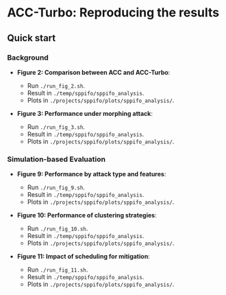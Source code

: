 
# ACC-Turbo: Reproducing the results

## Quick start

### Background 

* **Figure 2: Comparison between ACC and ACC-Turbo**: 

    * Run `./run_fig_2.sh`. 
    * Result in `./temp/sppifo/sppifo_analysis`.
    * Plots in `./projects/sppifo/plots/sppifo_analysis/`.

* **Figure 3: Performance under morphing attack**: 

    * Run `./run_fig_3.sh`. 
    * Result in `./temp/sppifo/sppifo_analysis`.
    * Plots in `./projects/sppifo/plots/sppifo_analysis/`.

### Simulation-based Evaluation

* **Figure 9: Performance by attack type and features**: 

    * Run `./run_fig_9.sh`. 
    * Result in `./temp/sppifo/sppifo_analysis`.
    * Plots in `./projects/sppifo/plots/sppifo_analysis/`.

* **Figure 10: Performance of clustering strategies**: 

    * Run `./run_fig_10.sh`. 
    * Result in `./temp/sppifo/sppifo_analysis`.
    * Plots in `./projects/sppifo/plots/sppifo_analysis/`.

* **Figure 11: Impact of scheduling for mitigation**: 

    * Run `./run_fig_11.sh`. 
    * Result in `./temp/sppifo/sppifo_analysis`.
    * Plots in `./projects/sppifo/plots/sppifo_analysis/`.